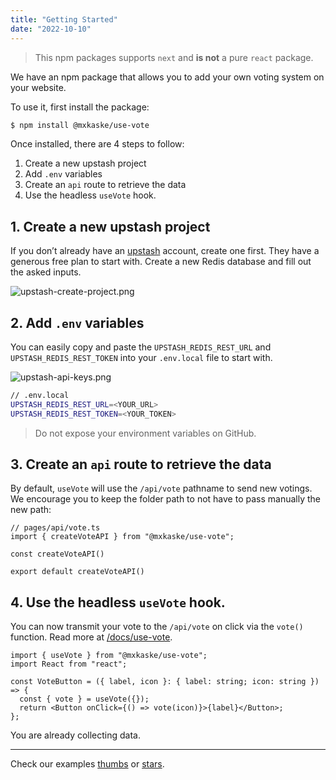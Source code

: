 ```yaml
---
title: "Getting Started"
date: "2022-10-10"
---
```


> This npm packages supports `next` and **is not** a pure `react` package.

We have an npm package that allows you to add your own voting system on your website.

To use it, first install the package:

```bash
$ npm install @mxkaske/use-vote
```

Once installed, there are 4 steps to follow:

1. Create a new upstash project
2. Add `.env` variables
3. Create an `api` route to retrieve the data
4. Use the headless `useVote` hook.

## 1. Create a new upstash project

If you don’t already have an [upstash](https://upstash.com) account, create one first. They have a generous free plan to start with. Create a new Redis database and fill out the asked inputs.

![upstash-create-project.png](/assets/upstash-create-project.png)

## 2. Add `.env` variables

You can easily copy and paste the `UPSTASH_REDIS_REST_URL` and `UPSTASH_REDIS_REST_TOKEN` into your `.env.local` file to start with.

![upstash-api-keys.png](/assets/upstash-api-keys.png)

```bash
// .env.local
UPSTASH_REDIS_REST_URL=<YOUR_URL>
UPSTASH_REDIS_REST_TOKEN=<YOUR_TOKEN>
```

> Do not expose your environment variables on GitHub.

## 3. Create an `api` route to retrieve the data

By default, `useVote` will use the `/api/vote` pathname to send new votings. We encourage you to keep the folder path to not have to pass manually the new path:

```tsx
// pages/api/vote.ts
import { createVoteAPI } from "@mxkaske/use-vote";

const createVoteAPI()

export default createVoteAPI()
```

## 4. Use the headless `useVote` hook.

You can now transmit your vote to the `/api/vote` on click via the `vote()` function. Read more at [/docs/use-vote](/docs/use-vote).

```tsx
import { useVote } from "@mxkaske/use-vote";
import React from "react";

const VoteButton = ({ label, icon }: { label: string; icon: string }) => {
  const { vote } = useVote({});
  return <Button onClick={() => vote(icon)}>{label}</Button>;
};
```

You are already collecting data.

---

Check our examples [thumbs](/examples/thumbs) or [stars](/examples/stars).
